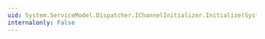 ```yaml
---
uid: System.ServiceModel.Dispatcher.IChannelInitializer.Initialize(System.ServiceModel.IClientChannel)
internalonly: False
---
```

